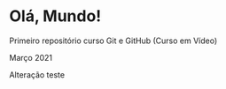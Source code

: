 # Olá, Mundo!
 Primeiro repositório curso Git e GitHub (Curso em Vídeo)
 
 Março 2021
 
 Alteração teste
